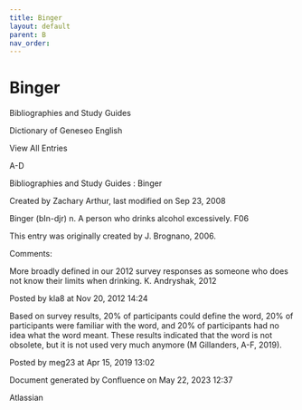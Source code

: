 ```yaml
---
title: Binger
layout: default
parent: B
nav_order:
---
```


# Binger

Bibliographies and Study Guides

Dictionary of Geneseo English

View All Entries

A-D

Bibliographies and Study Guides : Binger

Created by  Zachary Arthur, last modified on Sep 23, 2008

Binger (bIn-djr) n. A person who drinks alcohol excessively. F06 

This entry was originally created by J. Brognano, 2006.

Comments:

More broadly defined in our 2012 survey responses as someone who does not know their limits when drinking. K. Andryshak, 2012

Posted by kla8 at Nov 20, 2012 14:24

Based on survey results, 20% of participants could define the word, 20% of participants were familiar with the word, and 20% of participants had no idea what the word meant. These results indicated that the word is not obsolete, but it is not used very much anymore (M Gillanders, A-F, 2019).

Posted by meg23 at Apr 15, 2019 13:02

Document generated by Confluence on May 22, 2023 12:37

Atlassian
